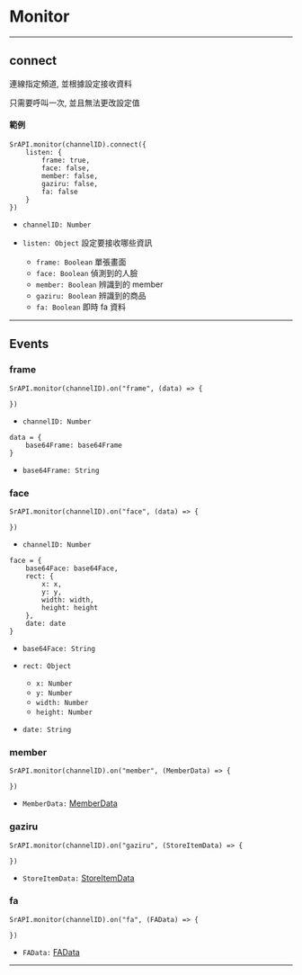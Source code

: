 # Monitor

---

## connect

連線指定頻道, 並根據設定接收資料

只需要呼叫一次, 並且無法更改設定值

#### 範例

```
SrAPI.monitor(channelID).connect({
    listen: {
        frame: true, 
        face: false, 
        member: false, 
        gaziru: false, 
        fa: false
    }
})
```

- `channelID: Number`

- `listen: Object`      設定要接收哪些資訊
  - `frame: Boolean`    單張畫面
  - `face: Boolean`     偵測到的人臉
  - `member: Boolean`   辨識到的 member
  - `gaziru: Boolean`   辨識到的商品
  - `fa: Boolean`       即時 fa 資料

---

## Events

### frame

```
SrAPI.monitor(channelID).on("frame", (data) => {

})
```

- `channelID: Number`

```
data = {
    base64Frame: base64Frame
}
```

- `base64Frame: String`


### face

```
SrAPI.monitor(channelID).on("face", (data) => {

})
```

- `channelID: Number`

```
face = {
    base64Face: base64Face,
    rect: { 
        x: x, 
        y: y, 
        width: width, 
        height: height 
    },
    date: date
}
```

- `base64Face: String`

- `rect: Object`
  - `x: Number`
  - `y: Number`
  - `width: Number`
  - `height: Number`

- `date: String`

### member

```
SrAPI.monitor(channelID).on("member", (MemberData) => {

})
```

- `MemberData:` [MemberData](https://github.com/Org08/sdb-nexus/blob/master/docs/API/SrAPI/MemberData.md)

### gaziru

```
SrAPI.monitor(channelID).on("gaziru", (StoreItemData) => {

})
```

- `StoreItemData:` [StoreItemData](https://github.com/Org08/sdb-nexus/blob/master/docs/API/SrAPI/StoreItemData.md)

### fa

```
SrAPI.monitor(channelID).on("fa", (FAData) => {

})
```

- `FAData:` [FAData](https://github.com/Org08/sdb-nexus/blob/master/docs/API/SrAPI/FAData.md)

---
